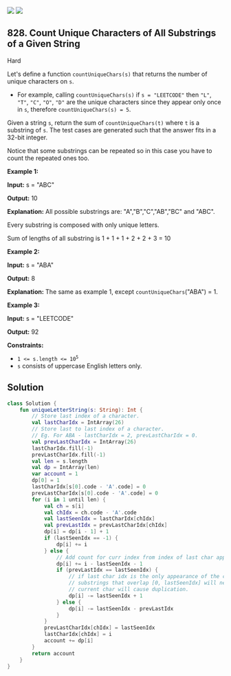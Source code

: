 [![](https://img.shields.io/github/stars/javadev/LeetCode-in-Kotlin?label=Stars&style=flat-square)](https://github.com/javadev/LeetCode-in-Kotlin)
[![](https://img.shields.io/github/forks/javadev/LeetCode-in-Kotlin?label=Fork%20me%20on%20GitHub%20&style=flat-square)](https://github.com/javadev/LeetCode-in-Kotlin/fork)

## 828\. Count Unique Characters of All Substrings of a Given String

Hard

Let's define a function `countUniqueChars(s)` that returns the number of unique characters on `s`.

*   For example, calling `countUniqueChars(s)` if `s = "LEETCODE"` then `"L"`, `"T"`, `"C"`, `"O"`, `"D"` are the unique characters since they appear only once in `s`, therefore `countUniqueChars(s) = 5`.

Given a string `s`, return the sum of `countUniqueChars(t)` where `t` is a substring of `s`. The test cases are generated such that the answer fits in a 32-bit integer.

Notice that some substrings can be repeated so in this case you have to count the repeated ones too.

**Example 1:**

**Input:** s = "ABC"

**Output:** 10

**Explanation:** All possible substrings are: "A","B","C","AB","BC" and "ABC".

Every substring is composed with only unique letters. 

Sum of lengths of all substring is 1 + 1 + 1 + 2 + 2 + 3 = 10

**Example 2:**

**Input:** s = "ABA"

**Output:** 8

**Explanation:** The same as example 1, except `countUniqueChars`("ABA") = 1.

**Example 3:**

**Input:** s = "LEETCODE"

**Output:** 92

**Constraints:**

*   <code>1 <= s.length <= 10<sup>5</sup></code>
*   `s` consists of uppercase English letters only.

## Solution

```kotlin
class Solution {
    fun uniqueLetterString(s: String): Int {
        // Store last index of a character.
        val lastCharIdx = IntArray(26)
        // Store last to last index of a character.
        // Eg. For ABA - lastCharIdx = 2, prevLastCharIdx = 0.
        val prevLastCharIdx = IntArray(26)
        lastCharIdx.fill(-1)
        prevLastCharIdx.fill(-1)
        val len = s.length
        val dp = IntArray(len)
        var account = 1
        dp[0] = 1
        lastCharIdx[s[0].code - 'A'.code] = 0
        prevLastCharIdx[s[0].code - 'A'.code] = 0
        for (i in 1 until len) {
            val ch = s[i]
            val chIdx = ch.code - 'A'.code
            val lastSeenIdx = lastCharIdx[chIdx]
            val prevLastIdx = prevLastCharIdx[chIdx]
            dp[i] = dp[i - 1] + 1
            if (lastSeenIdx == -1) {
                dp[i] += i
            } else {
                // Add count for curr index from index of last char appearance.
                dp[i] += i - lastSeenIdx - 1
                if (prevLastIdx == lastSeenIdx) {
                    // if last char idx is the only appearance of the char from left so far,
                    // substrings that overlap [0, lastSeenIdx] will need count to be discounted, as
                    // current char will cause duplication.
                    dp[i] -= lastSeenIdx + 1
                } else {
                    dp[i] -= lastSeenIdx - prevLastIdx
                }
            }
            prevLastCharIdx[chIdx] = lastSeenIdx
            lastCharIdx[chIdx] = i
            account += dp[i]
        }
        return account
    }
}
```